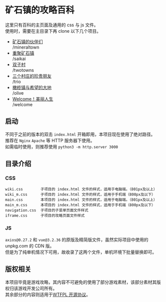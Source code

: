 # 矿石镇的攻略百科

这里只有百科的主页面及通用的 css 与 js 文件。  
使用时，需要在主目录下再 clone 以下几个项目。

- [矿石镇的伙伴们](https://github.com/mineraltown/mineraltown)  
  /mineraltown
- [重聚矿石镇](https://github.com/mineraltown/saikai)  
  /saikai
- [双子村](https://github.com/mineraltown/twotowns)  
  /twotowns
- [三个村庄的珍贵朋友](https://github.com/mineraltown/trio)  
  /trio
- [橄榄镇与希望的大地](https://github.com/mineraltown/olive)  
  /olive
- [Welcome！美丽人生](https://github.com/mineraltown/welcome)  
  /welcome

## 启动

不同于之前的版本的双击 `index.html` 开箱即用，本项目现在使用了绝对路径。  
推荐在 `Nginx` `Apache` 等 HTTP 服务器下使用。  
如需临时使用，则推荐使用 `python3 -m http.server 3000`

## 目录介绍

### CSS

```text
wiki.css        子项目的 index.html 文件的样式，适用于电脑端。（801px及以上）
wiki_m.css      子项目的 index.html 文件的样式，适用于手机端（800px及以下）
main.css        本项目的 index.html 文件的样式，适用于电脑端。（801px及以上）
main_m.css      本项目的 index.html 文件的样式，适用于手机端（800px及以下）
navigation.css  子项目的子菜单页面文件样式
iframe.css      子项目的攻略页面文件样式
```

### JS

`axios@0.27.2` 和 `vue@3.2.36` 的原版及精简版文件，虽然实际项目中使用的 unpkg.com 的 CDN 版。  
但是为了纯单机情况下可用，故收录了这两个文件，单机环境下批量替换即可。

## 版权相关

本项目毕竟是游戏攻略，其内容不可避免的使用了部分游戏素材，该部分素材其版权归该游戏开发公司所有。  
其余部分的内容则适用于[WTFPL 开源协议](LICENSE)。
